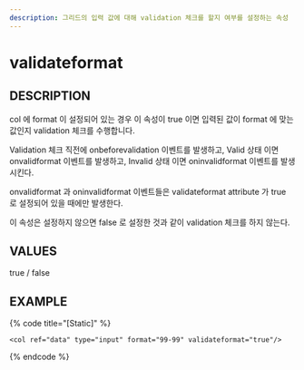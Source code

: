 ```yaml
---
description: 그리드의 입력 값에 대해 validation 체크를 할지 여부를 설정하는 속성 
---
```


# validateformat 

## DESCRIPTION

col 에 format 이 설정되어 있는 경우 이 속성이 true 이면 입력된 값이 format 에 맞는 값인지 validation 체크를 수행합니다.

Validation 체크 직전에 onbeforevalidation 이벤트를 발생하고,
Valid 상태 이면 onvalidformat 이벤트를 발생하고,
Invalid 상태 이면 oninvalidformat 이벤트를 발생시킨다.

onvalidformat 과 oninvalidformat 이벤트들은 validateformat attribute 가 true 로 설정되어 있을 때에만 발생한다.

이 속성은 설정하지 않으면 false 로 설정한 것과 같이 validation 체크를 하지 않는다.   

## VALUES

true / false

## EXAMPLE

{% code title="\[Static\]" %}
```markup
<col ref="data" type="input" format="99-99" validateformat="true"/> 
```
{% endcode %}
